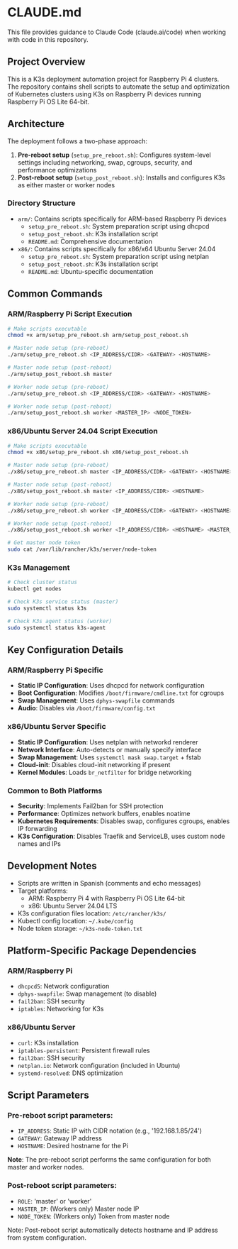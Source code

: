 # CLAUDE.md

This file provides guidance to Claude Code (claude.ai/code) when working with code in this repository.

## Project Overview

This is a K3s deployment automation project for Raspberry Pi 4 clusters. The repository contains shell scripts to automate the setup and optimization of Kubernetes clusters using K3s on Raspberry Pi devices running Raspberry Pi OS Lite 64-bit.

## Architecture

The deployment follows a two-phase approach:

1. **Pre-reboot setup** (`setup_pre_reboot.sh`): Configures system-level settings including networking, swap, cgroups, security, and performance optimizations
2. **Post-reboot setup** (`setup_post_reboot.sh`): Installs and configures K3s as either master or worker nodes

### Directory Structure

- `arm/`: Contains scripts specifically for ARM-based Raspberry Pi devices
  - `setup_pre_reboot.sh`: System preparation script using dhcpcd
  - `setup_post_reboot.sh`: K3s installation script
  - `README.md`: Comprehensive documentation
- `x86/`: Contains scripts specifically for x86/x64 Ubuntu Server 24.04
  - `setup_pre_reboot.sh`: System preparation script using netplan
  - `setup_post_reboot.sh`: K3s installation script
  - `README.md`: Ubuntu-specific documentation

## Common Commands

### ARM/Raspberry Pi Script Execution
```bash
# Make scripts executable
chmod +x arm/setup_pre_reboot.sh arm/setup_post_reboot.sh

# Master node setup (pre-reboot)
./arm/setup_pre_reboot.sh <IP_ADDRESS/CIDR> <GATEWAY> <HOSTNAME>

# Master node setup (post-reboot)
./arm/setup_post_reboot.sh master

# Worker node setup (pre-reboot)
./arm/setup_pre_reboot.sh <IP_ADDRESS/CIDR> <GATEWAY> <HOSTNAME>

# Worker node setup (post-reboot)
./arm/setup_post_reboot.sh worker <MASTER_IP> <NODE_TOKEN>
```

### x86/Ubuntu Server 24.04 Script Execution
```bash
# Make scripts executable
chmod +x x86/setup_pre_reboot.sh x86/setup_post_reboot.sh

# Master node setup (pre-reboot)
./x86/setup_pre_reboot.sh master <IP_ADDRESS/CIDR> <GATEWAY> <HOSTNAME> [INTERFACE]

# Master node setup (post-reboot)
./x86/setup_post_reboot.sh master <IP_ADDRESS/CIDR> <HOSTNAME>

# Worker node setup (pre-reboot)
./x86/setup_pre_reboot.sh worker <IP_ADDRESS/CIDR> <GATEWAY> <HOSTNAME> [INTERFACE]

# Worker node setup (post-reboot)
./x86/setup_post_reboot.sh worker <IP_ADDRESS/CIDR> <HOSTNAME> <MASTER_IP> <NODE_TOKEN>

# Get master node token
sudo cat /var/lib/rancher/k3s/server/node-token
```

### K3s Management
```bash
# Check cluster status
kubectl get nodes

# Check K3s service status (master)
sudo systemctl status k3s

# Check K3s agent status (worker)
sudo systemctl status k3s-agent
```

## Key Configuration Details

### ARM/Raspberry Pi Specific
- **Static IP Configuration**: Uses dhcpcd for network configuration
- **Boot Configuration**: Modifies `/boot/firmware/cmdline.txt` for cgroups
- **Swap Management**: Uses `dphys-swapfile` commands
- **Audio**: Disables via `/boot/firmware/config.txt`

### x86/Ubuntu Server Specific
- **Static IP Configuration**: Uses netplan with networkd renderer
- **Network Interface**: Auto-detects or manually specify interface
- **Swap Management**: Uses `systemctl mask swap.target` + fstab
- **Cloud-init**: Disables cloud-init networking if present
- **Kernel Modules**: Loads `br_netfilter` for bridge networking

### Common to Both Platforms
- **Security**: Implements Fail2ban for SSH protection
- **Performance**: Optimizes network buffers, enables noatime
- **Kubernetes Requirements**: Disables swap, configures cgroups, enables IP forwarding
- **K3s Configuration**: Disables Traefik and ServiceLB, uses custom node names and IPs

## Development Notes

- Scripts are written in Spanish (comments and echo messages)
- Target platforms:
  - ARM: Raspberry Pi 4 with Raspberry Pi OS Lite 64-bit
  - x86: Ubuntu Server 24.04 LTS
- K3s configuration files location: `/etc/rancher/k3s/`
- Kubectl config location: `~/.kube/config`
- Node token storage: `~/k3s-node-token.txt`

## Platform-Specific Package Dependencies

### ARM/Raspberry Pi
- `dhcpcd5`: Network configuration
- `dphys-swapfile`: Swap management (to disable)
- `fail2ban`: SSH security
- `iptables`: Networking for K3s

### x86/Ubuntu Server
- `curl`: K3s installation
- `iptables-persistent`: Persistent firewall rules
- `fail2ban`: SSH security
- `netplan.io`: Network configuration (included in Ubuntu)
- `systemd-resolved`: DNS optimization

## Script Parameters

### Pre-reboot script parameters:
- `IP_ADDRESS`: Static IP with CIDR notation (e.g., '192.168.1.85/24')
- `GATEWAY`: Gateway IP address
- `HOSTNAME`: Desired hostname for the Pi

**Note**: The pre-reboot script performs the same configuration for both master and worker nodes.

### Post-reboot script parameters:
- `ROLE`: 'master' or 'worker'
- `MASTER_IP`: (Workers only) Master node IP
- `NODE_TOKEN`: (Workers only) Token from master node

Note: Post-reboot script automatically detects hostname and IP address from system configuration.